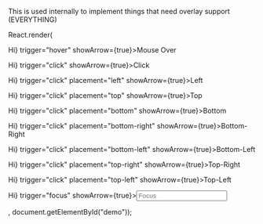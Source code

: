 This is used internally to implement things that need overlay support (EVERYTHING)

<example name="Normal Usage">
<file name="demo.jsx">
React.render(<div>
<p><OverlayTrigger overlay={<span>Hi</span>} trigger="hover" showArrow={true}><span>Mouse Over</span></OverlayTrigger></p>
<p><OverlayTrigger overlay={<span>Hi</span>} trigger="click" showArrow={true}><span>Click</span></OverlayTrigger></p>
<p><OverlayTrigger overlay={<span>Hi</span>} trigger="click" placement="left" showArrow={true}><span>Left </span></OverlayTrigger></p>
<p><OverlayTrigger overlay={<span>Hi</span>} trigger="click" placement="top" showArrow={true}><span>Top</span></OverlayTrigger></p>
<p><OverlayTrigger overlay={<span>Hi</span>} trigger="click" placement="bottom" showArrow={true}><span>Bottom</span></OverlayTrigger></p>
<p><OverlayTrigger overlay={<span>Hi</span>} trigger="click" placement="bottom-right" showArrow={true}><span>Bottom-Right</span></OverlayTrigger></p>
<p><OverlayTrigger overlay={<span>Hi</span>} trigger="click" placement="bottom-left" showArrow={true}><span>Bottom-Left</span></OverlayTrigger></p>
<p><OverlayTrigger overlay={<span>Hi</span>} trigger="click" placement="top-right" showArrow={true}><span>Top-Right</span></OverlayTrigger></p>
<p><OverlayTrigger overlay={<span>Hi</span>} trigger="click" placement="top-left" showArrow={true}><span>Top-Left</span></OverlayTrigger></p>
<p><OverlayTrigger overlay={<span>Hi</span>} trigger="focus" showArrow={true}><input placeholder="Focus"/></OverlayTrigger></p>
</div>, document.getElementById("demo"));
</file>
</example>

